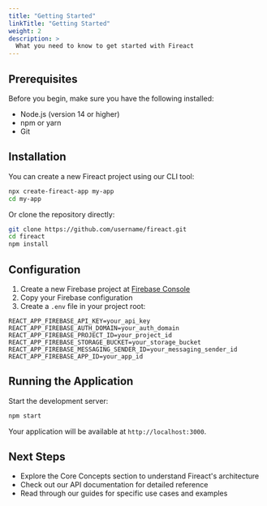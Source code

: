 ```yaml
---
title: "Getting Started"
linkTitle: "Getting Started"
weight: 2
description: >
  What you need to know to get started with Fireact
---
```


## Prerequisites

Before you begin, make sure you have the following installed:

- Node.js (version 14 or higher)
- npm or yarn
- Git

## Installation

You can create a new Fireact project using our CLI tool:

```bash
npx create-fireact-app my-app
cd my-app
```

Or clone the repository directly:

```bash
git clone https://github.com/username/fireact.git
cd fireact
npm install
```

## Configuration

1. Create a new Firebase project at [Firebase Console](https://console.firebase.google.com)
2. Copy your Firebase configuration
3. Create a `.env` file in your project root:

```env
REACT_APP_FIREBASE_API_KEY=your_api_key
REACT_APP_FIREBASE_AUTH_DOMAIN=your_auth_domain
REACT_APP_FIREBASE_PROJECT_ID=your_project_id
REACT_APP_FIREBASE_STORAGE_BUCKET=your_storage_bucket
REACT_APP_FIREBASE_MESSAGING_SENDER_ID=your_messaging_sender_id
REACT_APP_FIREBASE_APP_ID=your_app_id
```

## Running the Application

Start the development server:

```bash
npm start
```

Your application will be available at `http://localhost:3000`.

## Next Steps

- Explore the Core Concepts section to understand Fireact's architecture
- Check out our API documentation for detailed reference
- Read through our guides for specific use cases and examples
